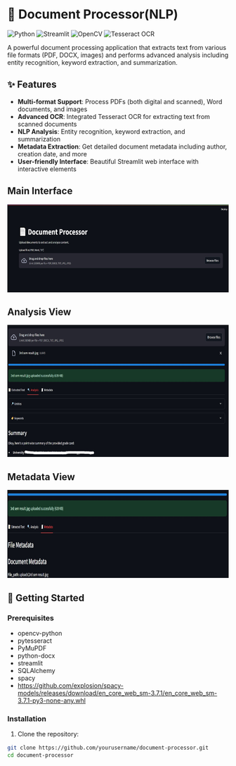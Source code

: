 # 📄 Document Processor(NLP)

![Python](https://img.shields.io/badge/python-3670A0?style=for-the-badge&logo=python&logoColor=ffdd54)
![Streamlit](https://img.shields.io/badge/Streamlit-FF4B4B?style=for-the-badge&logo=Streamlit&logoColor=white)
![OpenCV](https://img.shields.io/badge/opencv-%23white.svg?style=for-the-badge&logo=opencv&logoColor=white)
![Tesseract OCR](https://img.shields.io/badge/Tesseract-OCR-%2338B2AC.svg?style=for-the-badge)

A powerful document processing application that extracts text from various file formats (PDF, DOCX, images) and performs advanced analysis including entity recognition, keyword extraction, and summarization.

## ✨ Features

- **Multi-format Support**: Process PDFs (both digital and scanned), Word documents, and images
- **Advanced OCR**: Integrated Tesseract OCR for extracting text from scanned documents
- **NLP Analysis**: Entity recognition, keyword extraction, and summarization
- **Metadata Extraction**: Get detailed document metadata including author, creation date, and more
- **User-friendly Interface**: Beautiful Streamlit web interface with interactive elements
  
## Main Interface
<p><img src="component/main.jpg" width="700" height="200"></p>

## Analysis View
<p><img src="component/ana.jpg" width="700" height="300"></p>

## Metadata View
<p><img src="component/meta.jpg" width="700" height="200"></p>

## 🚀 Getting Started

### Prerequisites

- opencv-python
- pytesseract
- PyMuPDF
- python-docx
- streamlit
- SQLAlchemy
- spacy
- https://github.com/explosion/spacy-models/releases/download/en_core_web_sm-3.7.1/en_core_web_sm-3.7.1-py3-none-any.whl



### Installation

1. Clone the repository:
```bash
git clone https://github.com/yourusername/document-processor.git
cd document-processor
